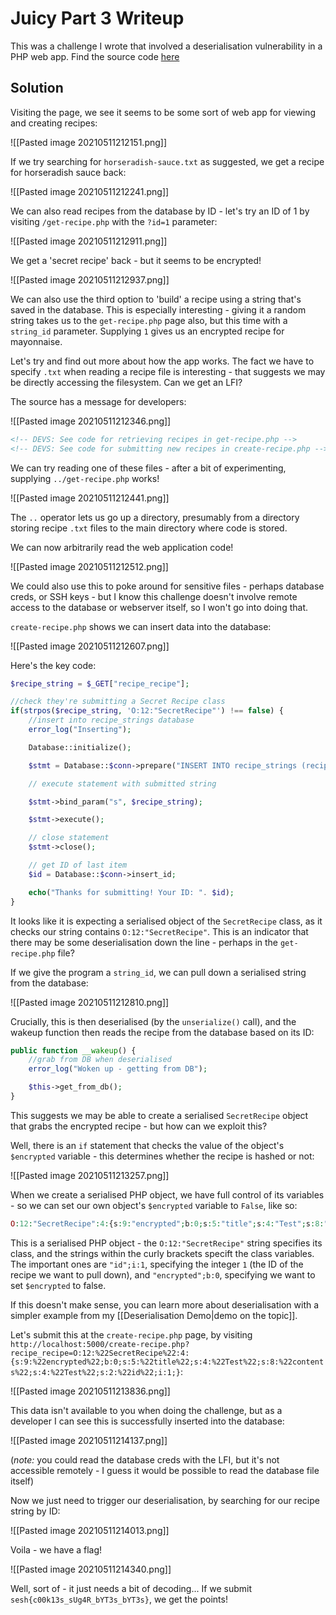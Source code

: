 # Juicy Part 3 Writeup

This was a challenge I wrote that involved a deserialisation vulnerability in a PHP web app. Find the source code [here](https://github.com/ShefESH/BakeryTF/tree/main/Web/Saucy/Saucy%20Part%203)

## Solution

Visiting the page, we see it seems to be some sort of web app for viewing and creating recipes:

![[Pasted image 20210511212151.png]]

If we try searching for `horseradish-sauce.txt` as suggested, we get a recipe for horseradish sauce back:

![[Pasted image 20210511212241.png]]

We can also read recipes from the database by ID - let's try an ID of 1 by visiting `/get-recipe.php` with the `?id=1` parameter:

![[Pasted image 20210511212911.png]]

We get a 'secret recipe' back - but it seems to be encrypted!

![[Pasted image 20210511212937.png]]

We can also use the third option to 'build' a recipe using a string that's saved in the database. This is especially interesting - giving it a random string takes us to the `get-recipe.php` page also, but this time with a `string_id` parameter. Supplying `1` gives us an encrypted recipe for mayonnaise.

Let's try and find out more about how the app works. The fact we have to specify `.txt` when reading a recipe file is interesting - that suggests we may be directly accessing the filesystem. Can we get an LFI?

The source has a message for developers:

![[Pasted image 20210511212346.png]]

```html
<!-- DEVS: See code for retrieving recipes in get-recipe.php -->
<!-- DEVS: See code for submitting new recipes in create-recipe.php -->
```

We can try reading one of these files - after a bit of experimenting, supplying `../get-recipe.php` works!

![[Pasted image 20210511212441.png]]

The `..` operator lets us go up a directory, presumably from a directory storing recipe `.txt` files to the main directory where code is stored.

We can now arbitrarily read the web application code!

![[Pasted image 20210511212512.png]]

We could also use this to poke around for sensitive files - perhaps database creds, or SSH keys - but I know this challenge doesn't involve remote access to the database or webserver itself, so I won't go into doing that.

`create-recipe.php` shows we can insert data into the database:

![[Pasted image 20210511212607.png]]

Here's the key code:

```php
$recipe_string = $_GET["recipe_recipe"];

//check they're submitting a Secret Recipe class
if(strpos($recipe_string, 'O:12:"SecretRecipe"') !== false) {
    //insert into recipe_strings database
    error_log("Inserting");

    Database::initialize();

    $stmt = Database::$conn->prepare("INSERT INTO recipe_strings (recipe_recipe) VALUES (?)");

    // execute statement with submitted string

    $stmt->bind_param("s", $recipe_string);

    $stmt->execute();

    // close statement
    $stmt->close();

    // get ID of last item
    $id = Database::$conn->insert_id;

    echo("Thanks for submitting! Your ID: ". $id);
}
```

It looks like it is expecting a serialised object of the `SecretRecipe` class, as it checks our string contains `O:12:"SecretRecipe"`. This is an indicator that there may be some deserialisation down the line - perhaps in the `get-recipe.php` file?

If we give the program a `string_id`, we can pull down a serialised string from the database:

![[Pasted image 20210511212810.png]]

Crucially, this is then deserialised (by the `unserialize()` call), and the wakeup function then reads the recipe from the database based on its ID:

```php
public function __wakeup() {
    //grab from DB when deserialised
    error_log("Woken up - getting from DB");

    $this->get_from_db();
}
```

This suggests we may be able to create a serialised `SecretRecipe` object that grabs the encrypted recipe - but how can we exploit this?

Well, there is an `if` statement that checks the value of the object's `$encrypted` variable - this determines whether the recipe is hashed or not:

![[Pasted image 20210511213257.png]]

When we create a serialised PHP object, we have full control of its variables - so we can set our own object's `$encrypted` variable to `False`, like so:

```php
O:12:"SecretRecipe":4:{s:9:"encrypted";b:0;s:5:"title";s:4:"Test";s:8:"contents";s:4:"Test";s:2:"id";i:1;}
```

This is a serialised PHP object - the `O:12:"SecretRecipe"` string specifies its class, and the strings within the curly brackets specift the class variables. The important ones are  `"id";i:1`, specifying the integer `1` (the ID of the recipe we want to pull down), and `"encrypted";b:0`, specifying we want to set `$encrypted` to false.

If this doesn't make sense, you can learn more about deserialisation with a simpler example from my [[Deserialisation Demo|demo on the topic]].

Let's submit this at the `create-recipe.php` page, by visiting `http://localhost:5000/create-recipe.php?recipe_recipe=O:12:%22SecretRecipe%22:4:{s:9:%22encrypted%22;b:0;s:5:%22title%22;s:4:%22Test%22;s:8:%22contents%22;s:4:%22Test%22;s:2:%22id%22;i:1;}`:

![[Pasted image 20210511213836.png]]

This data isn't available to you when doing the challenge, but as a developer I can see this is successfully inserted into the database:

![[Pasted image 20210511214137.png]]

(*note:* you could read the database creds with the LFI, but it's not accessible remotely - I guess it would be possible to read the database file itself)

Now we just need to trigger our deserialisation, by searching for our recipe string by ID:

![[Pasted image 20210511214013.png]]

Voila - we have a flag!

![[Pasted image 20210511214340.png]]

Well, sort of - it just needs a bit of decoding... If we submit `sesh{c00k13s_sUg4R_bYT3s_bYT3s}`, we get the points!